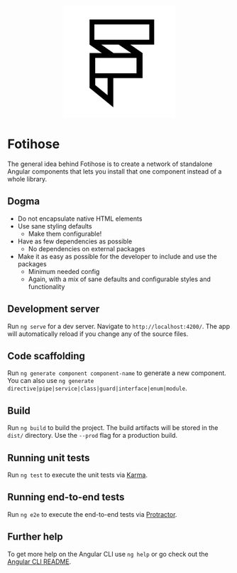 <p align="center">
 <img width="50%" height="50%" src="./src/assets/logo/logo_black_500x500.png" alt="logo" >
</p>

# Fotihose

The general idea behind Fotihose is to create a network of standalone Angular components that lets you install that one component instead of a whole library.

## Dogma
- Do not encapsulate native HTML elements
- Use sane styling defaults
  - Make them configurable!
- Have as few dependencies as possible
  - No dependencies on external packages
- Make it as easy as possible for the developer to include and use the packages
  - Minimum needed config
  - Again, with a mix of sane defaults and configurable styles and functionality

## Development server

Run `ng serve` for a dev server. Navigate to `http://localhost:4200/`. The app will automatically reload if you change any of the source files.

## Code scaffolding

Run `ng generate component component-name` to generate a new component. You can also use `ng generate directive|pipe|service|class|guard|interface|enum|module`.

## Build

Run `ng build` to build the project. The build artifacts will be stored in the `dist/` directory. Use the `--prod` flag for a production build.

## Running unit tests

Run `ng test` to execute the unit tests via [Karma](https://karma-runner.github.io).

## Running end-to-end tests

Run `ng e2e` to execute the end-to-end tests via [Protractor](http://www.protractortest.org/).

## Further help

To get more help on the Angular CLI use `ng help` or go check out the [Angular CLI README](https://github.com/angular/angular-cli/blob/master/README.md).
